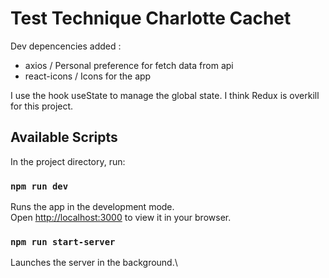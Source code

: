 # Test Technique Charlotte Cachet

Dev depencencies added :

-  axios / Personal preference for fetch data from api
-  react-icons / Icons for the app

I use the hook useState to manage the global state.
I think Redux is overkill for this project.

## Available Scripts

In the project directory, run:

### `npm run dev`

Runs the app in the development mode.\
Open [http://localhost:3000](http://localhost:3000) to view it in your browser.

### `npm run start-server`

Launches the server in the background.\

